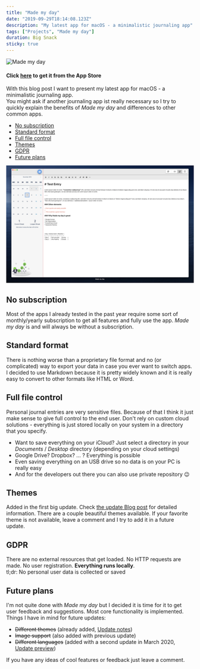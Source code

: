 ```yaml
---
title: "Made my day"
date: "2019-09-29T18:14:08.123Z"
description: "My latest app for macOS - a minimalistic journaling app"
tags: ["Projects", "Made my day"]
duration: Big Snack
sticky: true
---
```



![Made my day](./made-my-day.png)

#### Click [here](https://apps.apple.com/us/app/made-my-day/id1481700999?l=de&ls=1&mt=12) to get it from the App Store
With this blog post I want to present my latest app for macOS - a minimalistic journaling app.  
You might ask if another journaling app ist really necessary so I try to quickly explain the benefits of *Made my day* 
and differences to other common apps.

- [No subscription](#no-subscription)
- [Standard format](#standard-format)
- [Full file control](#full-file-control)
- [Themes](#themes)
- [GDPR](#gdpr)
- [Future plans](#future-plans)

![Sample](./default-theme.png)

## No subscription
Most of the apps I already tested in the past year require some sort of monthly/yearly subscription to get all features 
and fully use the app. *Made my day* is and will always be without a subscription.

## Standard format
There is nothing worse than a proprietary file format and no (or complicated) way to export your data in case you ever 
want to switch apps.  
I decided to use Markdown because it is pretty widely known and it is really easy to convert to other formats like HTML 
or Word.

## Full file control
Personal journal entries are very sensitive files. Because of that I think it just make sense to give full control to the 
end user. Don't rely on custom cloud solutions - everything is just stored locally on your system in a directory that you 
specify.  
* Want to save everything on your iCloud? Just select a directory in your *Documents* / *Desktop* directory (depending on 
your cloud settings)
* Google Drive? Dropbox? ... ? Everything is possible
* Even saving everything on an USB drive so no data is on your PC is really easy
* And for the developers out there you can also use private repository 😉

## Themes
Added in the first big update. Check [the update Blog post](/made-my-day-2) for detailed information. There are a couple 
beautiful themes available. If your favorite theme is not available, leave a comment and I try to add it in a future update.

## GDPR
There are no external resources that get loaded. No HTTP requests are made. No user registration. **Everything runs 
locally**.  
tl;dr: No personal user data is collected or saved

## Future plans
I'm not quite done with *Made my day* but I decided it is time for it to get user feedback and suggestions. Most core 
functionality is implemented.  
Things I have in mind for future updates:
* ~~Different themes~~ (already added, [Update notes](/made-my-day-2))
* ~~Image support~~ (also added with previous update)
* ~~Different languages~~ (added with a second update in March 2020, [Update preview](/monthly-update-feb-20/#made-my-day))

If you have any ideas of cool features or feedback just leave a comment.

